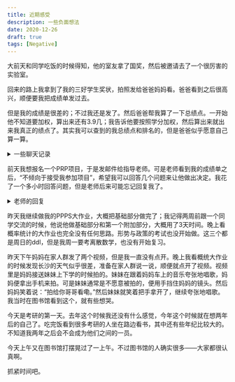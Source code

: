```yaml
---
title: 近期感受
description: 一些负面想法
date: 2020-12-26
draft: true
tags: [Negative]
---
```


大前天和同学吃饭的时候得知，他的室友拿了国奖，然后被邀请去了一个很厉害的实验室。

回来的路上我拿到了我的三好学生奖状，拍照发给爸爸妈妈看。爸爸看到之后很高兴，顺便要我把成绩单发过去。

但是我的成绩是很差的；不过我还是发了。然后爸爸帮我算了一下总绩点。一开始他不知道要加权，算出来还有3.9几；我告诉他要按照学分加权，然后算出来就出来我真正的绩点了。其实我可以查到的我总绩点和排名的，但是爸爸似乎愿意自己算一算。

<details>
<summary>一些聊天记录</summary>


![20201226-1](img/20201226-1.jpg)

</details>

前天我想报名一个PRP项目，于是发邮件给指导老师。可是老师看到我的成绩单之后，“不倾向于接受我参加项目”，希望我可以回答几个问题来让他做出决定。我花了一个多小时回答问题，但是老师后来可能忘记回复我了。

<details>
<summary>老师的回复</summary>

![20201226-2](img/20201226-2.jpg)

</details>

昨天我继续做我的PPPS大作业，大概把基础部分做完了；我记得两周前跟一个同学交流的时候，他说他做基础部分和第一个附加部分，大概用了3天时间。晚上看概率统计的大作业也完全没有任何思路。形势与政策的考试也没开始做。这三个都是周日的ddl，但是我周一要考离散数学，也没有开始复习。

昨天下午妈妈在家人群发了两个视频，但是我一直没有点开。晚上我看概统大作业的时候发现长沙的天气似乎很差，准备在家人群说一说，顺便就点开了视频。视频里是妈妈接送妹妹上下学的时候拍的。妹妹在跟着妈妈车上的音乐夸张地唱歌，妈妈便拿出手机来拍。可是妹妹通常是不愿意被拍的，便用手挡住妈妈的镜头。然后妈妈笑着说：“拍给你哥哥看嘞。”然后妹妹就笑着把手拿开了，继续夸张地唱歌。我当时在图书馆看到这个，就有些想哭。

今天是考研的第一天。去年这个时候我还没有什么感觉，今年这个时候就在想两年后的自己了。吃完饭看到很多考研的人坐在路边看书，其中还有些年纪比较大的。不知道我两年之后会不会成为他们之间的一员。

今天上午又在图书馆打摆晃过了一上午。不过图书馆的人确实很多——大家都很认真啊。

抓紧时间吧。
